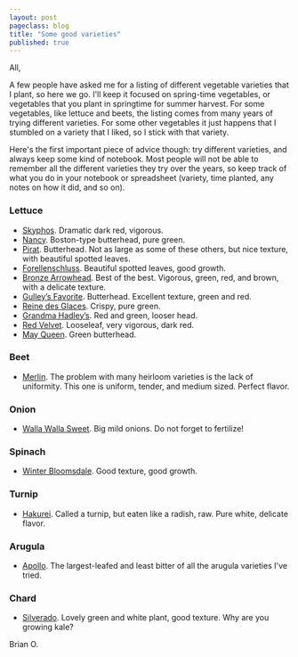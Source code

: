 ```yaml
---
layout: post
pageclass: blog
title: "Some good varieties"
published: true
---
```

All,

A few people have asked me for a listing of different vegetable varieties that I plant, so here we go. I'll keep it focused on spring-time vegetables, or vegetables that you plant in springtime for summer harvest. For some vegetables, like lettuce and beets, the listing comes from many years of trying different varieties. For some other vegetables it just happens that I stumbled on a variety that I liked, so I stick with that variety.

Here's the first important piece of advice though: try different varieties, and always keep some kind of notebook. Most people will not be able to remember all the different varieties they try over the years, so keep track of what you do in your notebook or spreadsheet (variety, time planted, any notes on how it did, and so on).

### Lettuce

* [Skyphos](http://www.johnnyseeds.com/vegetables/lettuce/butterhead-lettuce-boston/skyphos-lettuce-seed-23.html). Dramatic dark red, vigorous.
* [Nancy](http://www.johnnyseeds.com/vegetables/lettuce/butterhead-lettuce-boston/nancy-organic-lettuce-seed-438G.html). Boston-type butterhead, pure green.
* [Pirat](http://hudsonvalleyseed.com/pirat-lettuce.html). Butterhead. Not as large as some of these others, but nice texture, with beautiful spotted leaves.
* [Forellenschluss](https://www.seedsavers.org/forellenschluss-lettuce). Beautiful spotted leaves, good growth.
* [Bronze Arrowhead](https://www.seedsavers.org/bronze-arrowhead-lettuce). Best of the best. Vigorous, green, red, and brown,  with a delicate texture.
* [Gulley’s Favorite](https://www.seedsavers.org/gulleys-favorite-organic-lettuce). Butterhead. Excellent texture, green and red.
* [Reine des Glaces](https://www.seedsavers.org/reine-des-glaces-lettuce). Crispy, pure green.
* [Grandma Hadley’s](https://www.seedsavers.org/grandma-hadleys-organic-lettuce). Red and green, looser head.
* [Red Velvet](https://www.seedsavers.org/red-velvet-organic-lettuce). Looseleaf, very vigorous, dark red.
* [May Queen](http://turtletreeseed.org/product/208-may-queen/). Green butterhead.

### Beet

* [Merlin](http://www.johnnyseeds.com/vegetables/beets/round-beets/merlin-organic-f1-beet-seed-2758G.html). The problem with many heirloom varieties is the lack of uniformity. This one is uniform, tender, and medium sized. Perfect flavor.

### Onion

* [Walla Walla Sweet](http://www.johnnyseeds.com/vegetables/onions/onion-plants/walla-walla-onion-plants-500.html). Big mild onions. Do not forget to fertilize!

### Spinach

* [Winter Bloomsdale](http://turtletreeseed.org/product/906-winter-bloomsdale/). Good texture, good growth.

### Turnip

* [Hakurei](http://www.johnnyseeds.com/vegetables/turnips/hakurei-f1-turnip-seed-706.html). Called a turnip, but eaten like a radish, raw. Pure white, delicate flavor.

### Arugula

* [Apollo](https://www.seedsavers.org/apollo-arugula). The largest-leafed and least bitter of all the arugula varieties I've tried.

### Chard

* [Silverado](http://hudsonvalleyseed.com/silverado-chard.html). Lovely green and white plant, good texture. Why are you growing kale?


Brian O.
